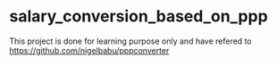 # salary_conversion_based_on_ppp
This project is done for learning purpose only and have refered to https://github.com/nigelbabu/pppconverter
